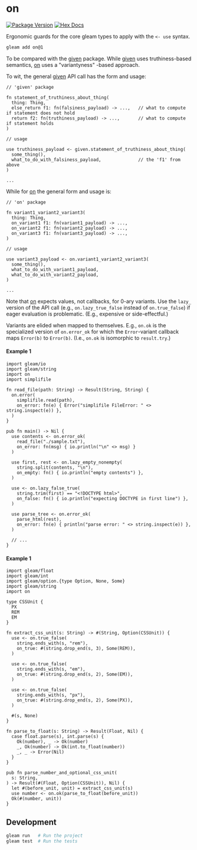 # on

[![Package Version](https://img.shields.io/hexpm/v/on)](https://hex.pm/packages/on)
[![Hex Docs](https://img.shields.io/badge/hex-docs-ffaff3)](https://hexdocs.pm/on/)

Ergonomic guards for the core gleam types to apply with the `<- use` syntax.

```sh
gleam add on@1
```

To be compared with the [given](https://hexdocs.pm/given/) package. While [given](https://hexdocs.pm/given/) uses truthiness-based semantics, [on](https://hexdocs.pm/on/) uses a "variantyness" -based approach.

To wit, the general [given](https://hexdocs.pm/given/) API call has the form and usage:

```
// 'given' package

fn statement_of_truthiness_about_thing(
  thing: Thing,
  else_return f1: fn(falsiness_payload) -> ...,   // what to compute if statement does not hold
  return f2: fn(truthiness_payload) -> ...,       // what to compute if statement holds
)
```

```
// usage

use truthiness_payload <- given.statement_of_truthiness_about_thing(
  some_thing(),
  what_to_do_with_falsiness_payload,              // the 'f1' from above
)

...
```

While for [on](https://hexdocs.pm/on/) the general form and usage is:

```
// 'on' package

fn variant1_variant2_variant3(
  thing: Thing,
  on_variant1 f1: fn(variant1_payload) -> ...,
  on_variant2 f1: fn(variant2_payload) -> ...,
  on_variant3 f1: fn(variant3_payload) -> ...,
)
```

```
// usage

use variant3_payload <- on.variant1_variant2_variant3(
  some_thing(),
  what_to_do_with_variant1_payload,
  what_to_do_with_variant2_payload,
)

...
```

Note that [on](https://hexdocs.pm/on/) expects values, not callbacks, for 0-ary variants. Use the `lazy_` version of the API call (e.g., `on.lazy_true_false` instead of `on.true_false`) if eager evaluation is problematic. (E.g., expensive or side-effectful.)

Variants are elided when mapped to themselves. E.g., `on.ok` is the specialized version of `on.error_ok` for which the `Error`-variant callback maps `Error(b)` to `Error(b)`. (I.e., `on.ok` is isomorphic to `result.try`.)

#### Example 1

```gleam
import gleam/io
import gleam/string
import on
import simplifile

fn read_file(path: String) -> Result(String, String) {
  on.error(
    simplifile.read(path),
    on_error: fn(e) { Error("simplifile FileError: " <> string.inspect(e)) },
  )
}

pub fn main() -> Nil {
  use contents <- on.error_ok(
    read_file("./sample.txt"),
    on_error: fn(msg) { io.println("\n" <> msg) }
  )

  use first, rest <- on.lazy_empty_nonempty(
    string.split(contents, "\n"),
    on_empty: fn() { io.println("empty contents") },
  )

  use <- on.lazy_false_true(
    string.trim(first) == "<!DOCTYPE html>",
    on_false: fn() { io.println("expecting DOCTYPE in first line") },
  )

  use parse_tree <- on.error_ok(
    parse_html(rest),
    on_error: fn(e) { println("parse error: " <> string.inspect(e)) },
  )

  // ...
}
```

#### Example 1

```gleam
import gleam/float
import gleam/int
import gleam/option.{type Option, None, Some}
import gleam/string
import on

type CSSUnit {
  PX
  REM
  EM
}

fn extract_css_unit(s: String) -> #(String, Option(CSSUnit)) {
  use <- on.true_false(
    string.ends_with(s, "rem"),
    on_true: #(string.drop_end(s, 3), Some(REM)),
  )

  use <- on.true_false(
    string.ends_with(s, "em"),
    on_true: #(string.drop_end(s, 2), Some(EM)),
  )

  use <- on.true_false(
    string.ends_with(s, "px"),
    on_true: #(string.drop_end(s, 2), Some(PX)),
  )

  #(s, None)
}

fn parse_to_float(s: String) -> Result(Float, Nil) {
  case float.parse(s), int.parse(s) {
    Ok(number), _ -> Ok(number)
    _, Ok(number) -> Ok(int.to_float(number))
    _, _ -> Error(Nil)
  }
}

pub fn parse_number_and_optional_css_unit(
  s: String,
) -> Result(#(Float, Option(CSSUnit)), Nil) {
  let #(before_unit, unit) = extract_css_unit(s)
  use number <- on.ok(parse_to_float(before_unit))
  Ok(#(number, unit))
}
```

## Development

```sh
gleam run   # Run the project
gleam test  # Run the tests
```
